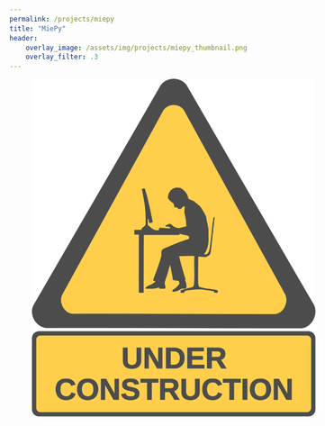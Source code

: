 ```yaml
---
permalink: /projects/miepy
title: "MiePy"
header:
    overlay_image: /assets/img/projects/miepy_thumbnail.png
    overlay_filter: .3
---
```


<figure style="width: 100%; opacity: .7" class="align-center">
  <img src="/assets/img/construction.svg" alt="">
</figure> 
